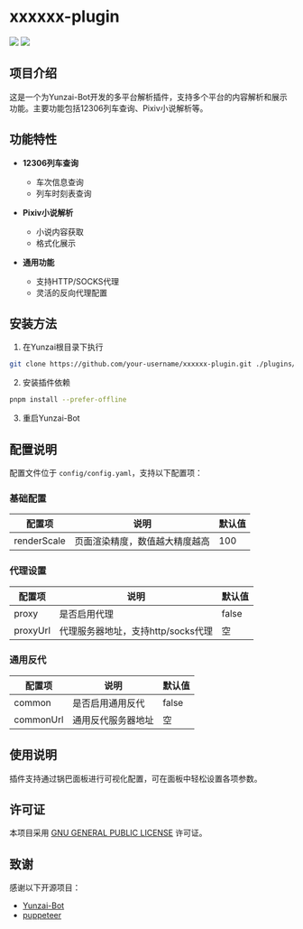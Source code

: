 # xxxxxx-plugin

[![](https://img.shields.io/badge/Yunzai-Bot-blue)](https://github.com/Le-niao/Yunzai-Bot) [![](https://img.shields.io/badge/license-MIT-green)](./LICENSE)

## 项目介绍

这是一个为Yunzai-Bot开发的多平台解析插件，支持多个平台的内容解析和展示功能。主要功能包括12306列车查询、Pixiv小说解析等。

## 功能特性

- **12306列车查询**
  - 车次信息查询
  - 列车时刻表查询

- **Pixiv小说解析**
  - 小说内容获取
  - 格式化展示

- **通用功能**
  - 支持HTTP/SOCKS代理
  - 灵活的反向代理配置

## 安装方法

1. 在Yunzai根目录下执行
```bash
git clone https://github.com/your-username/xxxxxx-plugin.git ./plugins/xxxxxx-plugin/
```

2. 安装插件依赖
```bash
pnpm install --prefer-offline
```

3. 重启Yunzai-Bot

## 配置说明

配置文件位于 `config/config.yaml`，支持以下配置项：

### 基础配置

| 配置项 | 说明 | 默认值 |
|--------|------|--------|
| renderScale | 页面渲染精度，数值越大精度越高 | 100 |

### 代理设置

| 配置项 | 说明 | 默认值 |
|--------|------|--------|
| proxy | 是否启用代理 | false |
| proxyUrl | 代理服务器地址，支持http/socks代理 | 空 |

### 通用反代

| 配置项 | 说明 | 默认值 |
|--------|------|--------|
| common | 是否启用通用反代 | false |
| commonUrl | 通用反代服务器地址 | 空 |

## 使用说明

插件支持通过锅巴面板进行可视化配置，可在面板中轻松设置各项参数。

## 许可证

本项目采用 [GNU GENERAL PUBLIC LICENSE](./LICENSE) 许可证。

## 致谢

感谢以下开源项目：
- [Yunzai-Bot](https://github.com/Le-niao/Yunzai-Bot)
- [puppeteer](https://github.com/puppeteer/puppeteer)
